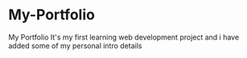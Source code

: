 # My-Portfolio
My Portfolio 
It's my first learning web development project and i have added some of my personal intro details 

